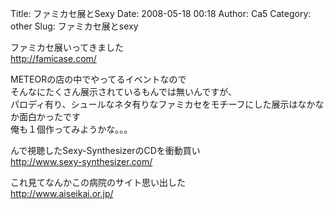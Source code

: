 Title: ファミカセ展とSexy
Date: 2008-05-18 00:18
Author: Ca5
Category: other
Slug: ファミカセ展とsexy

ファミカセ展いってきました  
<http://famicase.com/>

METEORの店の中でやってるイベントなので  
そんなにたくさん展示されているもんでは無いんですが、  
パロディ有り、シュールなネタ有りなファミカセをモチーフにした展示はなかなか面白かったです  
俺も１個作ってみようかな。。。

んで視聴したSexy-SynthesizerのCDを衝動買い  
<http://www.sexy-synthesizer.com/>

これ見てなんかこの病院のサイト思い出した  
<http://www.aiseikai.or.jp/>
